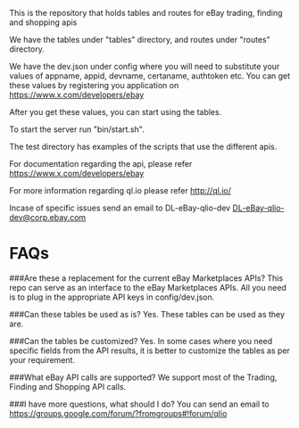 This is the repository that holds tables and routes for eBay trading, finding and shopping apis

We have the  tables under "tables" directory, and routes under "routes" directory.

We have the dev.json under config where you will need to substitute your values of appname, appid, devname, certaname, authtoken etc.
You can get these values by registering you application on https://www.x.com/developers/ebay

After you get these values, you can start using the tables.

To start the server run "bin/start.sh".

The test directory has examples of the scripts that use the different apis.

For documentation regarding the api, please refer https://www.x.com/developers/ebay

For more information regarding ql.io please refer http://ql.io/

Incase of specific issues send an email to DL-eBay-qlio-dev <DL-eBay-qlio-dev@corp.ebay.com>

# FAQs

###Are these a replacement for the current eBay Marketplaces APIs?
This repo can serve as an interface to the eBay Marketplaces APIs. 
All you need is to plug in the appropriate API keys in config/dev.json.

###Can these tables be used as is?
Yes.
These tables can be used as they are. 

###Can the tables be customized?
Yes.
In some cases where you need specific fields from the API results, it is better to customize the tables as per your requirement.

###What eBay API calls are supported?
We support most of the Trading, Finding and Shopping API calls.

###I have more questions, what should I do?
You can send an email to https://groups.google.com/forum/?fromgroups#!forum/qlio  




